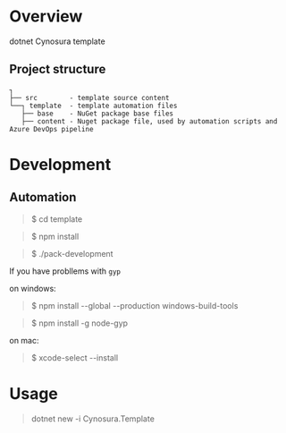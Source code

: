 # Overview
dotnet Cynosura template

## Project structure

    ┐ 
    ├── src        - template source content
    └──┐ template  - template automation files
       ├── base    - NuGet package base files
       ├── content - Nuget package file, used by automation scripts and Azure DevOps pipeline

# Development

## Automation

> $ cd template

> $ npm install

> $ ./pack-development

If you have probllems with `gyp`

on windows:

> $ npm install --global --production windows-build-tools

> $ npm install -g node-gyp

on mac:

> $ xcode-select --install


# Usage

> dotnet new -i Cynosura.Template